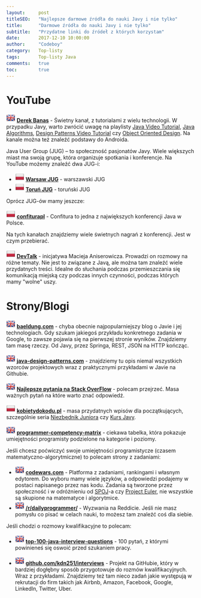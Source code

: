 ```yaml
---
layout:     post
titleSEO:	"Najlepsze darmowe źródła do nauki Javy i nie tylko"
title:      "Darmowe źródła do nauki Javy i nie tylko"
subtitle:   "Przydatne linki do źródeł z których korzystam"
date:       2017-12-10 10:00:00
author:     "Codeboy"
category:   Top-listy
tags:	    Top-listy Java
comments:   true
toc:        true
---
```


# YouTube

![Język Angielski](/img/eng.png)
**[Derek Banas](https://www.youtube.com/user/derekbanas)** - Świetny kanał, z tutorialami z wielu technologii. W przypadku Javy, warto zwrócić uwagę na playlisty [Java Video Tutorial](https://www.youtube.com/playlist?list=PLE7E8B7F4856C9B19), [Java Algorithms](https://www.youtube.com/playlist?list=PLGLfVvz_LVvReUrWr94U-ZMgjYTQ538nT), [Design Patterns Video Tutorial](https://www.youtube.com/playlist?list=PLF206E906175C7E07) czy [Object Oriented Design](https://www.youtube.com/playlist?list=PLGLfVvz_LVvS5P7khyR4xDp7T9lCk9PgE). Na kanale można też znaleźć podstawy do Androida. 

Java User Group (JUG) –  to społeczność pasjonatów Javy. Wiele większych miast ma swoją grupę, która organizuje spotkania i konferencje. Na YouTube możemy znaleźć dwa JUG-i:

- ![Język Polski](/img/pl.png) **[Warsaw JUG](https://www.youtube.com/channel/UC2coGyxf5x_CzJ3l4F-N-Sw)** - warszawski JUG
- ![Język Polski](/img/pl.png) **[Toruń JUG](https://www.youtube.com/channel/UCLuHypXd9ODOivs7gRpxNZg)** - toruński JUG

Oprócz JUG-ów mamy jeszcze:

![Język Polski](/img/pl.png)
**[confiturapl](https://www.youtube.com/user/confiturapl)** - Confitura to jedna z największych konferencji Java w Polsce.

Na tych kanałach znajdziemy wiele świetnych nagrań z konferencji. Jest w czym przebierać.

![Język Polski](/img/pl.png)
**[DevTalk](https://www.youtube.com/playlist?list=PLN2dx2pIJO6PvvvVKOXJ19y8llsL_GMn4)** - inicjatywa Macieja Aniserowicza. Prowadzi on rozmowy na różne tematy. Nie jest to związane z Javą, ale można tam znaleźć wiele przydatnych treści. Idealne do słuchania podczas przemieszczania się komunikacją miejską czy podczas innych czynności, podczas których mamy "wolne" uszy.

# Strony/Blogi

![Język Angielski](/img/eng.png) **[baeldung.com](http://www.baeldung.com/)** - chyba obecnie najpopularniejszy blog o Javie i jej technologiach. Gdy szukam jakiegoś przykładu konkretnego zadania w Google, to zawsze pojawia się na pierwszej stronie wyników. Znajdziemy tam masę rzeczy. Od Javy, przez Springa, REST, JSON na HTTP kończąc.

![Język Angielski](/img/eng.png)
**[java-design-patterns.com](http://java-design-patterns.com/patterns/)** - znajdziemy tu opis niemal wszystkich wzorców projektowych wraz z praktycznymi przykładami w Javie na Githubie.

![Język Angielski](/img/eng.png)
**[Najlepsze pytania na Stack OverFlow](https://stackoverflow.com/questions/tagged/java?sort=votes&pageSize=15)** - polecam przejrzeć. Masa ważnych pytań na które warto znać odpowiedź.

![Język Polski](/img/pl.png) **[kobietydokodu.pl](https://kobietydokodu.pl/kurs-javy/)** - masa przydatnych wpisów dla początkujących, szczególnie seria [Niezbędnik Juniora](https://kobietydokodu.pl/kategoria/niezbednik-juniora/) czy [Kurs Javy](https://kobietydokodu.pl/kategoria/kurs-javy/). 

![Język Angielski](/img/eng.png)
**[programmer-competency-matrix](http://sijinjoseph.com/programmer-competency-matrix/)** - ciekawa tabelka, która pokazuje umiejętności programisty podzielone na kategorie i poziomy.

Jeśli chcesz poćwiczyć swoje umiejętności programistycze (czasem matematyczno-algorytmiczne) to polecam strony z zadaniami:

- ![Język Angielski](/img/eng.png) **[codewars.com](https://www.codewars.com/)** - Platforma z zadaniami, rankingami i własnym edytorem. Do wyboru mamy wiele języków, a odpowiedzi podajemy w postaci napisanego przez nas kodu. Zadania są tworzone przez społeczność i w odróżnieniu od [SPOJ](http://www.spoj.com/)-a czy [Project Euler](https://projecteuler.net/), nie wszystkie są skupione na matematyce i algorytmice.
- ![Język Angielski](/img/eng.png) **[/r/dailyprogrammer/](https://www.reddit.com/r/dailyprogrammer/)** - Wyzwania na Reddicie. Jeśli nie masz pomysłu co pisać w celach nauki, to możesz tam znaleźć coś dla siebie.

Jeśli chodzi o rozmowy kwalifikacyjne to polecam:

- ![Język Angielski](/img/eng.png) **[top-100-java-interview-questions](https://career.guru99.com/top-100-core-java-interview-questions/)** - 100 pytań, z którymi powinieneś się oswoić przed szukaniem pracy.

- ![Język Angielski](/img/eng.png) **[github.com/kdn251/interviews](https://github.com/kdn251/interviews)** - Projekt na GitHubie, który w bardziej dogłębny sposób przygotowuje do rozmów kwalifikacyjnych. Wraz z przykładami. Znajdziemy też tam nieco zadań jakie występują w rekrutacji do firm takich jak Airbnb, Amazon, Facebook, Google, LinkedIn, Twitter, Uber.


